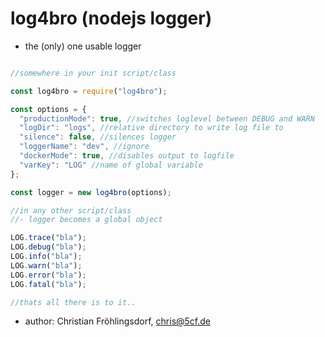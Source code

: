 # log4bro (nodejs logger)
- the (only) one usable logger

```javascript

//somewhere in your init script/class

const log4bro = require("log4bro");

const options = {
  "productionMode": true, //switches loglevel between DEBUG and WARN
  "logDir": "logs", //relative directory to write log file to
  "silence": false, //silences logger
  "loggerName": "dev", //ignore
  "dockerMode": true, //disables output to logfile
  "varKey": "LOG" //name of global variable
};

const logger = new log4bro(options);

//in any other script/class
//- logger becomes a global object

LOG.trace("bla");
LOG.debug("bla");
LOG.info("bla");
LOG.warn("bla");
LOG.error("bla");
LOG.fatal("bla");

//thats all there is to it..
```

- author: Christian Fröhlingsdorf, <chris@5cf.de>